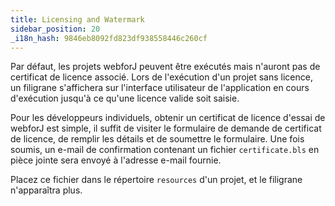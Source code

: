 ```yaml
---
title: Licensing and Watermark
sidebar_position: 20
_i18n_hash: 9846eb8092fd823df938558446c260cf
---
```

Par défaut, les projets webforJ peuvent être exécutés mais n'auront pas de certificat de licence associé. Lors de l'exécution d'un projet sans licence, un filigrane s'affichera sur l'interface utilisateur de l'application en cours d'exécution jusqu'à ce qu'une licence valide soit saisie.

<!-- TODO add link -->

Pour les développeurs individuels, obtenir un certificat de licence d'essai de webforJ est simple, il suffit de visiter le formulaire de demande de certificat de licence, de remplir les détails et de soumettre le formulaire. Une fois soumis, un e-mail de confirmation contenant un fichier `certificate.bls` en pièce jointe sera envoyé à l'adresse e-mail fournie.

Placez ce fichier dans le répertoire `resources` d'un projet, et le filigrane n'apparaîtra plus.
